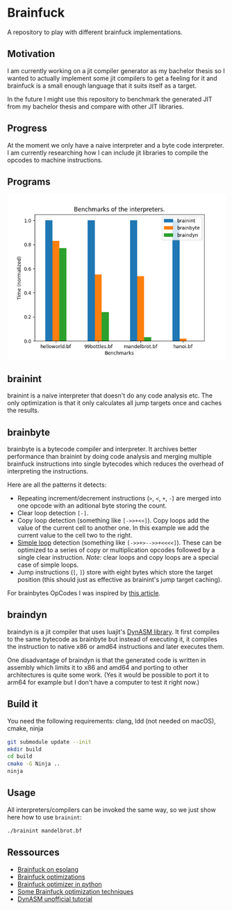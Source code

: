 # Brainfuck

A repository to play with different brainfuck implementations.

## Motivation 

I am currently working on a jit compiler generator as my bachelor thesis so I
wanted to actually implement some jit compilers to get a feeling for it and 
brainfuck is a small enough language that it suits itself as a target.

In the future I might use this repository to benchmark the generated JIT from
my bachelor thesis and compare with other JIT libraries.

## Progress

At the moment we only have a naive interpreter and a byte code interpreter. I 
am currently researching how I can include jit libraries to compile the opcodes
to machine instructions.

## Programs

![plot](plot.png)

## brainint

brainint is a naive interpreter that doesn't do any code analysis etc. The only 
optimization is that it only calculates all jump targets once and caches the 
results.

## brainbyte

brainbyte is a bytecode compiler and interpreter. It archives better performance
than brainint by doing code analysis and merging multiple brainfuck instructions
into single bytecodes which reduces the overhead of interpreting the 
instructions.

Here are all the patterns it detects:
- Repeating increment/decrement instructions (`>`, `<`, `+`, `-`) are merged 
  into one opcode with an aditional byte storing the count.
- Clear loop detection `[-]`.
- Copy loop detection (something like `[->>+<<]`). Copy loops add the value of the current cell 
  to another one. In this example we add the current value to the cell two to the
  right. 
- [Simple loop](https://github.com/lifthrasiir/esotope-bfc/wiki/Comparison#simple-loop-detection)
   detection (something like `[->>+>-->>+<<<<]`). These can be optimized to 
   a series of copy or multiplication opcodes followed by a single clear 
   instruction. _Note:_ clear loops and copy loops are a special case of simple 
   loops.
- Jump instructions (`[`, `]`) store with eight bytes which store the target position 
  (this should just as effective as brainint's jump target caching).

For brainbytes OpCodes I was inspired by [this article](http://calmerthanyouare.org/2015/01/07/optimizing-brainfuck.html).

## braindyn 

braindyn is a jit compiler that uses luajit's [DynASM library](https://luajit.org/dynasm.html). It first compiles to the same bytecode as brainbyte but instead of 
executing it, it compiles the instruction to native x86 or amd64 instructions
and later executes them.

One disadvantage of braindyn is that the generated code is written in assembly
which limits it to x86 and amd64 and porting to other architectures is quite 
some work. (Yes it would be possible to port it to arm64 for example but I 
don't have a computer to test it right now.)

<!-- Ideas for further programs: brainbyte (a bytecode interpreter with code 
analysis), brainllvm (a jit compiler with llvm backend), brainunijit 
(a template based jit with unijit) -->

## Build it

You need the following requirements:
clang, ldd (not needed on macOS), cmake, ninja

```bash
git submodule update --init
mkdir build
cd build
cmake -G Ninja ..
ninja
```

## Usage

All interpreters/compilers can be invoked the same way, so we just show here how
to use `brainint`:

```bash
./brainint mandelbrot.bf
```

## Ressources

- [Brainfuck on esolang](https://esolangs.org/wiki/Brainfuck)
- [Brainfuck optimizations](http://calmerthanyouare.org/2015/01/07/optimizing-brainfuck.html)
- [Brainfuck optimizer in python](https://github.com/matslina/bfoptimization)
- [Some Brainfuck optimization techniques](https://github.com/lifthrasiir/esotope-bfc/wiki/Comparison)
- [DynASM unofficial tutorial](https://corsix.github.io/dynasm-doc/tutorial.html)